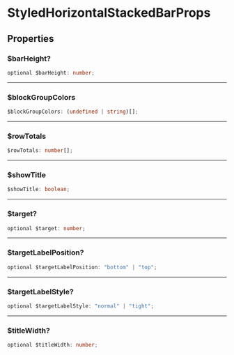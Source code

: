 # StyledHorizontalStackedBarProps

## Properties

### $barHeight?

```ts
optional $barHeight: number;
```

***

### $blockGroupColors

```ts
$blockGroupColors: (undefined | string)[];
```

***

### $rowTotals

```ts
$rowTotals: number[];
```

***

### $showTitle

```ts
$showTitle: boolean;
```

***

### $target?

```ts
optional $target: number;
```

***

### $targetLabelPosition?

```ts
optional $targetLabelPosition: "bottom" | "top";
```

***

### $targetLabelStyle?

```ts
optional $targetLabelStyle: "normal" | "tight";
```

***

### $titleWidth?

```ts
optional $titleWidth: number;
```

